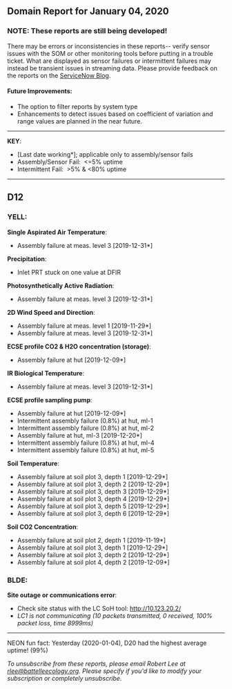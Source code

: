 ## Domain Report for January 04, 2020


### NOTE: These reports are still being developed!
There may be errors or inconsistencies in these reports-- verify sensor issues with the SOM or other monitoring tools before putting in a trouble ticket. What are displayed as sensor failures or intermittent failures may instead be transient issues in streaming data.
Please provide feedback on the reports on the [ServiceNow Blog](https://neon.service-now.com/community?id=community_blog&sys_id=9b4fbe8adbed734017ecf9041d9619be).

#### Future Improvements: 
 - The option to filter reports by system type 
 - Enhancements to detect issues based on coefficient of variation and range values are planned in the near future.

***

**KEY**:

 - [Last date working*]; applicable only to assembly/sensor fails
 - Assembly/Sensor Fail:&nbsp;&nbsp;<=5% uptime
 - Intermittent Fail:&nbsp;&nbsp;>5% & <80% uptime

***
## D12

### YELL:

**Single Aspirated Air Temperature**:
 - Assembly failure at meas. level 3 [2019-12-31*]

**Precipitation**:
 - Inlet PRT stuck on one value at DFIR

**Photosynthetically Active Radiation**:
 - Assembly failure at meas. level 3 [2019-12-31*]

**2D Wind Speed and Direction**:
 - Assembly failure at meas. level 1 [2019-11-29*]
 - Assembly failure at meas. level 3 [2019-12-31*]

**ECSE profile CO2 & H2O concentration (storage)**:
 - Assembly failure at hut [2019-12-09*]

**IR Biological Temperature**:
 - Assembly failure at meas. level 3 [2019-12-31*]

**ECSE profile sampling pump**:
 - Assembly failure at hut [2019-12-09*]
 - Intermittent assembly failure (0.8%) at hut, ml-1
 - Intermittent assembly failure (0.8%) at hut, ml-2
 - Assembly failure at hut, ml-3 [2019-12-20*]
 - Intermittent assembly failure (0.8%) at hut, ml-4
 - Intermittent assembly failure (0.8%) at hut, ml-5

**Soil Temperature**:
 - Assembly failure at soil plot 3, depth 1 [2019-12-29*]
 - Assembly failure at soil plot 3, depth 2 [2019-12-29*]
 - Assembly failure at soil plot 3, depth 3 [2019-12-29*]
 - Assembly failure at soil plot 3, depth 4 [2019-12-29*]
 - Assembly failure at soil plot 3, depth 5 [2019-12-29*]
 - Assembly failure at soil plot 3, depth 6 [2019-12-29*]

**Soil CO2 Concentration**:
 - Assembly failure at soil plot 2, depth 1 [2019-11-19*]
 - Assembly failure at soil plot 3, depth 1 [2019-12-29*]
 - Assembly failure at soil plot 3, depth 2 [2019-12-29*]
 - Assembly failure at soil plot 4, depth 2 [2019-12-09*]

### BLDE:

**Site outage or communications error**:
 - Check site status with the LC SoH tool: http://10.123.20.2/
 - _LC1 is not communicating (10 packets transmitted, 0 received, 100% packet loss, time 8999ms)_

***
NEON fun fact: Yesterday (2020-01-04), D20 had the highest average uptime! (99%)

_To unsubscribe from these reports, please email Robert Lee at rlee@battelleecology.org. Please specify if you'd like to modify your subscription or completely unsubscribe._
